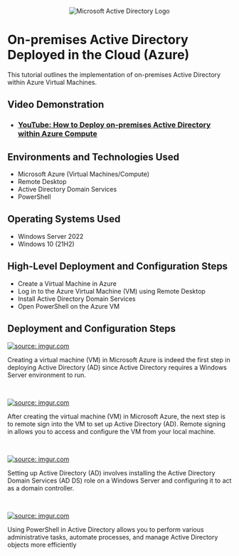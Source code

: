 <p align="center">
<img src="https://i.imgur.com/pU5A58S.png" alt="Microsoft Active Directory Logo"/>
</p>

<h1>On-premises Active Directory Deployed in the Cloud (Azure)</h1>
This tutorial outlines the implementation of on-premises Active Directory within Azure Virtual Machines.<br />


<h2>Video Demonstration</h2>

- ### [YouTube: How to Deploy on-premises Active Directory within Azure Compute](https://www.youtube.com/watch?v=TCW03bksEYQ)

<h2>Environments and Technologies Used</h2>

- Microsoft Azure (Virtual Machines/Compute)
- Remote Desktop
- Active Directory Domain Services
- PowerShell

<h2>Operating Systems Used </h2>

- Windows Server 2022
- Windows 10 (21H2)

<h2>High-Level Deployment and Configuration Steps</h2>

- Create a Virtual Machine in Azure
- Log in to the Azure Virtual Machine (VM) using Remote Desktop
- Install Active Directory Domain Services
- Open PowerShell on the Azure VM

<h2>Deployment and Configuration Steps</h2>

<p>
<a href="https://imgur.com/m68Q8wy"><img src="https://i.imgur.com/m68Q8wy.png" title="source: imgur.com" /></a>
</p>
<p>
Creating a virtual machine (VM) in Microsoft Azure is indeed the first step in deploying Active Directory (AD) since Active Directory requires a Windows Server environment to run. 
</p>
<br />

<p>
<a href="https://imgur.com/sm51JPY"><img src="https://i.imgur.com/sm51JPY.png" title="source: imgur.com" /></a>
</p>
<p>
After creating the virtual machine (VM) in Microsoft Azure, the next step is to remote sign into the VM to set up Active Directory (AD). Remote signing in allows you to access and configure the VM from your local machine. 
</p>
<br />

<p>
<a href="https://imgur.com/4kY0lCz"><img src="https://i.imgur.com/4kY0lCz.png" title="source: imgur.com" /></a>
</p>
<p>
Setting up Active Directory (AD) involves installing the Active Directory Domain Services (AD DS) role on a Windows Server and configuring it to act as a domain controller. 
</p>
<br />

<a href="https://imgur.com/nyOGS9l"><img src="https://i.imgur.com/nyOGS9l.png" title="source: imgur.com" /></a>


Using PowerShell in Active Directory allows you to perform various administrative tasks, automate processes, and manage Active Directory objects more efficiently
